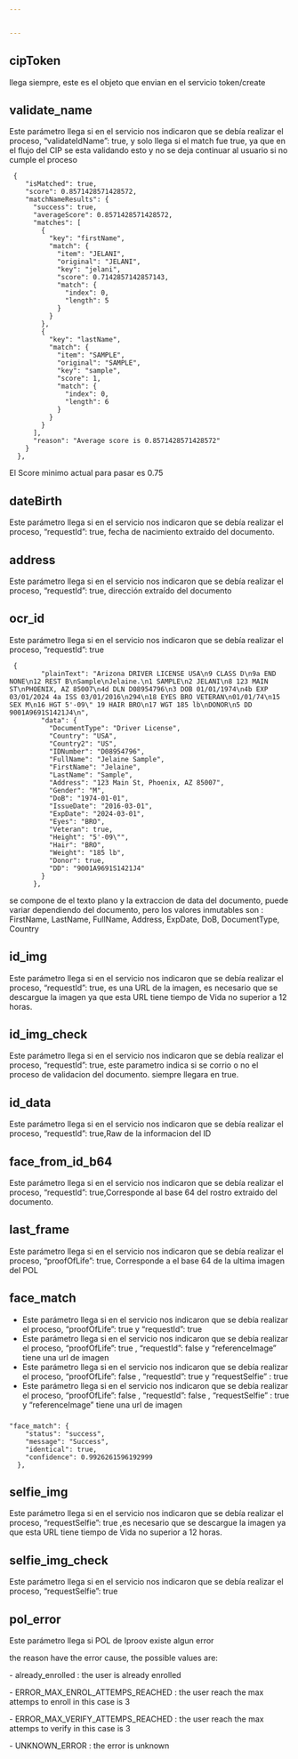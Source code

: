 ```yaml
---


---
```


<h2 id="ciptoken">cipToken</h2>
<p>llega siempre, este es el objeto que envian en el servicio  token/create</p>
<h2 id="validate_name">validate_name</h2>
<p>Este parámetro llega si en el servicio nos indicaron que se debía realizar el proceso, “validateIdName”: true, y solo llega si el match fue true, ya que en el flujo del CIP se esta validando esto y no se deja continuar al usuario si no cumple el proceso</p>
<pre><code> {
    "isMatched": true,
    "score": 0.8571428571428572,
    "matchNameResults": {
      "success": true,
      "averageScore": 0.8571428571428572,
      "matches": [
        {
          "key": "firstName",
          "match": {
            "item": "JELANI",
            "original": "JELANI",
            "key": "jelani",
            "score": 0.7142857142857143,
            "match": {
              "index": 0,
              "length": 5
            }
          }
        },
        {
          "key": "lastName",
          "match": {
            "item": "SAMPLE",
            "original": "SAMPLE",
            "key": "sample",
            "score": 1,
            "match": {
              "index": 0,
              "length": 6
            }
          }
        }
      ],
      "reason": "Average score is 0.8571428571428572"
    }
  },
</code></pre>
<p>El Score minimo actual para pasar es 0.75</p>
<h2 id="datebirth">dateBirth</h2>
<p>Este parámetro llega si en el servicio nos indicaron que se debía realizar el proceso, “requestId”: true, fecha de nacimiento extraído del documento.</p>
<h2 id="address">address</h2>
<p>Este parámetro llega si en el servicio nos indicaron que se debía realizar el proceso, “requestId”: true, dirección extraído del documento</p>
<h2 id="ocr_id">ocr_id</h2>
<p>Este parámetro llega si en el servicio nos indicaron que se debía realizar el proceso, “requestId”: true</p>
<pre><code> {
        "plainText": "Arizona DRIVER LICENSE USA\n9 CLASS D\n9a END NONE\n12 REST B\nSample\nJelaine.\n1 SAMPLE\n2 JELANI\n8 123 MAIN ST\nPHOENIX, AZ 85007\n4d DLN D08954796\n3 DOB 01/01/1974\n4b EXP 03/01/2024 4a ISS 03/01/2016\n294\n18 EYES BRO VETERAN\n01/01/74\n15 SEX M\n16 HGT 5'-09\" 19 HAIR BRO\n17 WGT 185 lb\nDONOR\n5 DD 9001A9691S1421J4\n",
        "data": {
          "DocumentType": "Driver License",
          "Country": "USA",
          "Country2": "US",
          "IDNumber": "D08954796",
          "FullName": "Jelaine Sample",
          "FirstName": "Jelaine",
          "LastName": "Sample",
          "Address": "123 Main St, Phoenix, AZ 85007",
          "Gender": "M",
          "DoB": "1974-01-01",
          "IssueDate": "2016-03-01",
          "ExpDate": "2024-03-01",
          "Eyes": "BRO",
          "Veteran": true,
          "Height": "5'-09\"",
          "Hair": "BRO",
          "Weight": "185 lb",
          "Donor": true,
          "DD": "9001A9691S1421J4"
        }
      },
</code></pre>
<p>se compone de el texto plano y la extraccion de data del documento, puede variar dependiendo del documento, pero los valores inmutables son : FirstName, LastName, FullName, Address, ExpDate, DoB, DocumentType, Country</p>
<h2 id="id_img">id_img</h2>
<p>Este parámetro llega si en el servicio nos indicaron que se debía realizar el proceso, “requestId”: true, es una URL de la imagen, es necesario que se descargue la imagen ya que esta URL tiene tiempo de Vida no superior a 12 horas.</p>
<h2 id="id_img_check">id_img_check</h2>
<p>Este parámetro llega si en el servicio nos indicaron que se debía realizar el proceso, “requestId”: true, este parametro indica si se corrio o no el proceso de validacion del documento. siempre llegara en true.</p>
<h2 id="id_data">id_data</h2>
<p>Este parámetro llega si en el servicio nos indicaron que se debía realizar el proceso, “requestId”: true,Raw de la informacion del ID</p>
<h2 id="face_from_id_b64">face_from_id_b64</h2>
<p>Este parámetro llega si en el servicio nos indicaron que se debía realizar el proceso, “requestId”: true,Corresponde al base 64 del rostro extraido del documento.</p>
<h2 id="last_frame">last_frame</h2>
<p>Este parámetro llega si en el servicio nos indicaron que se debía realizar el proceso, “proofOfLife”: true, Corresponde a el base 64 de la ultima imagen del POL</p>
<h2 id="face_match">face_match</h2>
<ul>
<li>Este parámetro llega si en el servicio nos indicaron que se debía realizar el proceso, “proofOfLife”: true y “requestId”: true</li>
<li>Este parámetro llega si en el servicio nos indicaron que se debía realizar el proceso, “proofOfLife”: true , “requestId”: false y “referenceImage” tiene una url de imagen</li>
<li>Este parámetro llega si en el servicio nos indicaron que se debía realizar el proceso, “proofOfLife”: false , “requestId”: true y “requestSelfie” : true</li>
<li>Este parámetro llega si en el servicio nos indicaron que se debía realizar el proceso, “proofOfLife”: false , “requestId”: false , “requestSelfie” : true y “referenceImage” tiene una url de imagen</li>
</ul>
<h3 id="section"></h3>
<pre><code>"face_match": {
    "status": "success",
    "message": "Success",
    "identical": true,
    "confidence": 0.9926261596192999
  },
</code></pre>
<h2 id="selfie_img">selfie_img</h2>
<p>Este parámetro llega si en el servicio nos indicaron que se debía realizar el proceso, “requestSelfie”: true ,es necesario que se descargue la imagen ya que esta URL tiene tiempo de Vida no superior a 12 horas.</p>
<h2 id="selfie_img_check">selfie_img_check</h2>
<p>Este parámetro llega si en el servicio nos indicaron que se debía realizar el proceso, “requestSelfie”: true</p>
<h2 id="selfie_img_check">pol_error</h2>
<p>Este parámetro llega si POL de Iproov existe algun error</p>
the reason have the error cause, the possible values are:
   <p>- already_enrolled : the user is already enrolled</p>
    <p>- ERROR_MAX_ENROL_ATTEMPS_REACHED : the user reach the max attemps to enroll in this case is 3</p>
    <p>- ERROR_MAX_VERIFY_ATTEMPS_REACHED : the user reach the max attemps to verify in this case is 3</p>
    <p>- UNKNOWN_ERROR : the error is unknown</p>
<!--stackedit_data:
eyJoaXN0b3J5IjpbMTkwODk4NzI4MSw5Njc2ODgwMjNdfQ==
-->